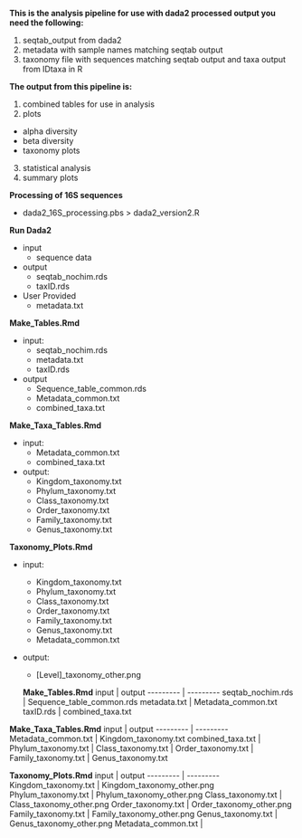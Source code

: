 **This is the analysis pipeline for use with dada2 processed output you need the following:** 
1) seqtab_output from dada2
2) metadata with sample names matching seqtab output
3) taxonomy file with sequences matching seqtab output and taxa output from IDtaxa in R

**The output from this pipeline is:**
1) combined tables for use in analysis
2) plots
 - alpha diversity
 - beta diversity
 - taxonomy plots
3) statistical analysis
4) summary plots

**Processing of 16S sequences**
  - dada2_16S_processing.pbs > dada2_version2.R



**Run Dada2**
- input
  - sequence data
- output
  - seqtab_nochim.rds
  - taxID.rds
- User Provided
  - metadata.txt

**Make_Tables.Rmd**
- input: 
  - seqtab_nochim.rds
  - metadata.txt
  - taxID.rds
- output
  - Sequence_table_common.rds
  - Metadata_common.txt
  - combined_taxa.txt

**Make_Taxa_Tables.Rmd**
- input: 	
  - Metadata_common.txt
  - combined_taxa.txt
- output:	
  - Kingdom_taxonomy.txt
  - Phylum_taxonomy.txt
  - Class_taxonomy.txt
  - Order_taxonomy.txt
  - Family_taxonomy.txt
  - Genus_taxonomy.txt

**Taxonomy_Plots.Rmd**
- input:
  - Kingdom_taxonomy.txt
  - Phylum_taxonomy.txt
  - Class_taxonomy.txt
  - Order_taxonomy.txt
  - Family_taxonomy.txt
  - Genus_taxonomy.txt
  - Metadata_common.txt
- output:	
  - [Level]_taxonomy_other.png
  
  
  
  **Make_Tables.Rmd**
input | output
--------- | ---------
seqtab_nochim.rds | Sequence_table_common.rds
metadata.txt | Metadata_common.txt
taxID.rds | combined_taxa.txt


**Make_Taxa_Tables.Rmd**
input | output
--------- | ---------
Metadata_common.txt | Kingdom_taxonomy.txt
combined_taxa.txt | Phylum_taxonomy.txt
 | Class_taxonomy.txt
 | Order_taxonomy.txt
 | Family_taxonomy.txt
 | Genus_taxonomy.txt

**Taxonomy_Plots.Rmd**
input | output
--------- | ---------
Kingdom_taxonomy.txt | Kingdom_taxonomy_other.png
Phylum_taxonomy.txt | Phylum_taxonomy_other.png
Class_taxonomy.txt | Class_taxonomy_other.png
Order_taxonomy.txt | Order_taxonomy_other.png
Family_taxonomy.txt | Family_taxonomy_other.png
Genus_taxonomy.txt | Genus_taxonomy_other.png
Metadata_common.txt | 